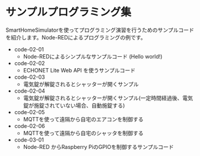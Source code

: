 # サンプルプログラミング集

SmartHomeSimulatorを使ってプログラミング演習を行うためのサンプルコードを紹介します。Node-REDによるプログラミングの例です。

- code-02-01
  - Node-REDによるシンプルなサンプルコード (Hello world!)
- code-02-02
  - ECHONET Lite Web API を使うサンプルコード
- code-02-03
  - 電気錠が解錠されるとシャッターが開くサンプル
- code-02-04
  - 電気錠が解錠されるとシャッターが開くサンプル(一定時間経過後、電気錠が施錠されていない場合、自動施錠する)
- code-02-05
  - MQTTを使って遠隔から自宅のエアコンを制御する
- code-02-06
  - MQTTを使って遠隔から自宅のシャッタを制御する
- code-03-01
  - Node-RED からRaspberry PiのGPIOを制御するサンプルコード
